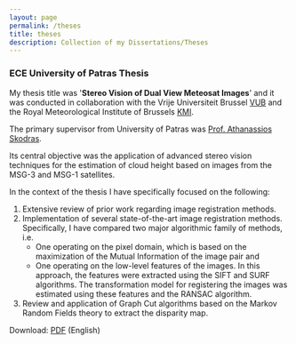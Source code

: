 ```yaml
---
layout: page
permalink: /theses
title: theses
description: Collection of my Dissertations/Theses
---
```


### ECE University of Patras Thesis

My thesis title was '**Stereo Vision of Dual View Meteosat Images**' and it was conducted in collaboration with the Vrije Universiteit Brussel [VUB](https://www.vub.be/en/home) and the Royal Meteorological Institute of Brussels [KMI](https://www.meteo.be/en).

The primary supervisor from University of Patras was [Prof. Athanassios Skodras](http://www.ece.upatras.gr/skodras/).

Its central objective was the application of advanced stereo vision techniques for the estimation of cloud height based on images from the MSG-3 and MSG-1 satellites.

In the context of the thesis I have specifically focused on the following:

1. Extensive review of prior work regarding image registration methods.
2. Implementation of several state-of-the-art image registration methods. Specifically, I have compared two major algorithmic family of methods, i.e.
    * One operating on the pixel domain, which is based on the maximization of the Mutual Information of the image pair and
    * One operating on the low-level features of the images. In this approach, the features were extracted using the SIFT and SURF algorithms. The transformation model for registering the images was estimated using these features and the RANSAC algorithm.
3. Review and application of Graph Cut algorithms based on the Markov Random Fields theory to extract the disparity map.

Download: <a class="page-link" href="https://cdn.jsdelivr.net/gh/tsikup/tsik.me@master/assets/pdf/tsik-thesis.pdf"
          target="_blank">PDF</a> (English)